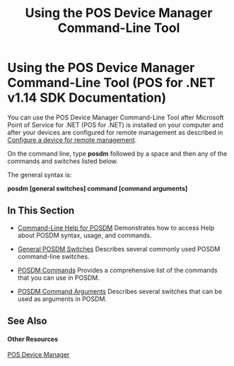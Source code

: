 ﻿---
title: Using the POS Device Manager Command-Line Tool
description: Using the POS Device Manager Command-Line Tool (POS for .NET v1.14 SDK Documentation)
ms.date: 03/03/2014
ms.topic: how-to
ms.custom: pos-restored-from-archive
---

# Using the POS Device Manager Command-Line Tool (POS for .NET v1.14 SDK Documentation)

You can use the POS Device Manager Command-Line Tool after Microsoft Point of Service for .NET (POS for .NET) is installed on your computer and after your devices are configured for remote management as described in [Configure a device for remote management](configure-a-device-for-remote-management.md).

On the command line, type **posdm** followed by a space and then any of the commands and switches listed below.

The general syntax is:

**posdm \[general switches\] command \[command arguments\]**

## In This Section

- [Command-Line Help for POSDM](command-line-help-for-posdm.md)
    Demonstrates how to access Help about POSDM syntax, usage, and commands.

- [General POSDM Switches](general-posdm-switches.md)
    Describes several commonly used POSDM command-line switches.

- [POSDM Commands](posdm-commands.md)
    Provides a comprehensive list of the commands that you can use in POSDM.

- [POSDM Command Arguments](posdm-command-arguments.md)
    Describes several switches that can be used as arguments in POSDM.

## See Also

#### Other Resources

[POS Device Manager](pos-device-manager.md)
